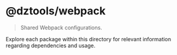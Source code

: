 # @dztools/webpack

> Shared Webpack configurations.

Explore each package within this directory for relevant information regarding dependencies and usage.
